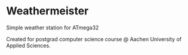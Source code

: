# Weathermeister
Simple weather station for ATmega32

Created for postgrad computer science course @ Aachen University of Applied Sciences.
